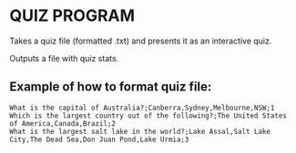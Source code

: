 # QUIZ PROGRAM

Takes a quiz file (formatted .txt) and presents it as an interactive quiz. 

Outputs a file with quiz stats.


## Example of how to format quiz file:

```
What is the capital of Australia?;Canberra,Sydney,Melbourne,NSW;1
Which is the largest country out of the following?;The United States of America,Canada,Brazil;2
What is the largest salt lake in the world?;Lake Assal,Salt Lake City,The Dead Sea,Don Juan Pond,Lake Urmia;3

```
